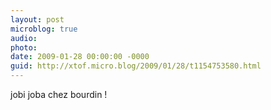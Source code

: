 ```yaml
---
layout: post
microblog: true
audio: 
photo: 
date: 2009-01-28 00:00:00 -0000
guid: http://xtof.micro.blog/2009/01/28/t1154753580.html
---
```

jobi joba chez bourdin !
